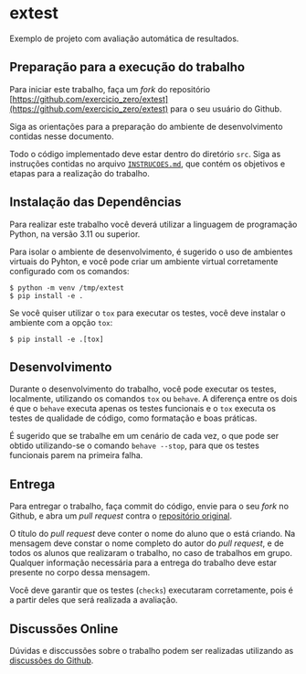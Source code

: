 extest
====================

Exemplo de projeto com avaliação automática de resultados.

Preparação para a execução do trabalho
--------------------------------------

Para iniciar este trabalho, faça um _fork_ do repositório 
[https://github.com/exercicio_zero/extest](https://github.com/exercicio_zero/extest)
para o seu usuário do Github.

Siga as orientações para a preparação do ambiente de desenvolvimento 
contidas nesse documento.

Todo o código implementado deve estar dentro do diretório `src`. Siga as 
instruções contidas no arquivo [`INSTRUCOES.md`](INSTRUCOES.md), que contém
os objetivos e etapas para a realização do trabalho.


Instalação das Dependências
---------------------------

Para realizar este trabalho você deverá utilizar a linguagem de programação 
Python, na versão 3.11 ou superior.

Para isolar o ambiente de desenvolvimento, é sugerido o uso de ambientes 
virtuais do Pyhton, e você pode criar um ambiente virtual corretamente 
configurado com os comandos:

```
$ python -m venv /tmp/extest
$ pip install -e .
```

Se você quiser utilizar o `tox` para executar os testes, você deve instalar
o ambiente com a opção `tox`:

```
$ pip install -e .[tox]
```


Desenvolvimento
---------------

Durante o desenvolvimento do trabalho, você pode executar os testes, 
localmente, utilizando os comandos `tox` ou `behave`. A diferença entre os 
dois é que o `behave` executa apenas os testes funcionais e o `tox` executa 
os testes de qualidade de código, como formatação e boas práticas.

É sugerido que se trabalhe em um cenário de cada vez, o que pode ser obtido 
utilizando-se o comando `behave --stop`, para que os testes funcionais 
parem na primeira falha.


Entrega
-------

Para entregar o trabalho, faça commit do código, envie para o seu _fork_ no 
Github, e abra um _pull request_ contra o
[repositório original](https://github.com/exercicio_zero/extest).

O título do _pull request_ deve conter o nome do aluno que o está criando. 
Na mensagem deve constar o nome completo do autor do _pull request_, e de 
todos os alunos que realizaram o trabalho, no caso de trabalhos em grupo. 
Qualquer informação necessária para a entrega do trabalho deve estar 
presente no corpo dessa mensagem.

Você deve garantir que os testes (`checks`) executaram corretamente, pois é 
a partir deles que será realizada a avaliação.


Discussões Online
-----------------

Dúvidas e disccussões sobre o trabalho podem ser realizadas utilizando as
[discussões do Github](https://github.com/exercicio_zero/extest/discussions).
